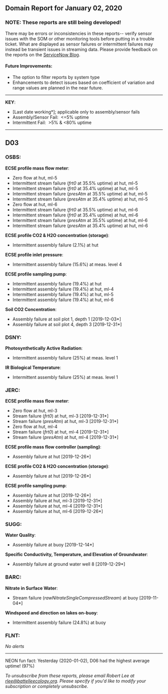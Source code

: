 ## Domain Report for January 02, 2020


### NOTE: These reports are still being developed!
There may be errors or inconsistencies in these reports-- verify sensor issues with the SOM or other monitoring tools before putting in a trouble ticket. What are displayed as sensor failures or intermittent failures may instead be transient issues in streaming data.
Please provide feedback on the reports on the [ServiceNow Blog](https://neon.service-now.com/community?id=community_blog&sys_id=9b4fbe8adbed734017ecf9041d9619be).

#### Future Improvements: 
 - The option to filter reports by system type 
 - Enhancements to detect issues based on coefficient of variation and range values are planned in the near future.

***

**KEY**:

 - [Last date working*]; applicable only to assembly/sensor fails
 - Assembly/Sensor Fail:&nbsp;&nbsp;<=5% uptime
 - Intermittent Fail:&nbsp;&nbsp;>5% & <80% uptime

***
## D03

### OSBS:

**ECSE profile mass flow meter**:
 - Zero flow at hut, ml-5
 - Intermittent stream failure (_frt0_ at 35.5% uptime) at hut, ml-5
 - Intermittent stream failure (_frt0_ at 35.4% uptime) at hut, ml-5
 - Intermittent stream failure (_presAtm_ at 35.5% uptime) at hut, ml-5
 - Intermittent stream failure (_presAtm_ at 35.4% uptime) at hut, ml-5
 - Zero flow at hut, ml-6
 - Intermittent stream failure (_frt0_ at 35.5% uptime) at hut, ml-6
 - Intermittent stream failure (_frt0_ at 35.4% uptime) at hut, ml-6
 - Intermittent stream failure (_presAtm_ at 35.5% uptime) at hut, ml-6
 - Intermittent stream failure (_presAtm_ at 35.4% uptime) at hut, ml-6

**ECSE profile CO2 & H2O concentration (storage)**:
 - Intermittent assembly failure (2.1%) at hut

**ECSE profile inlet pressure**:
 - Intermittent assembly failure (15.6%) at meas. level 4

**ECSE profile sampling pump**:
 - Intermittent assembly failure (19.4%) at hut
 - Intermittent assembly failure (19.4%) at hut, ml-4
 - Intermittent assembly failure (19.4%) at hut, ml-5
 - Intermittent assembly failure (19.4%) at hut, ml-6

**Soil CO2 Concentration**:
 - Assembly failure at soil plot 1, depth 1 [2019-12-03*]
 - Assembly failure at soil plot 4, depth 3 [2019-12-31*]

### DSNY:

**Photosynthetically Active Radiation**:
 - Intermittent assembly failure (25%) at meas. level 1

**IR Biological Temperature**:
 - Intermittent assembly failure (25%) at meas. level 1

### JERC:

**ECSE profile mass flow meter**:
 - Zero flow at hut, ml-3
 - Stream failure (_frt0_) at hut, ml-3 [2019-12-31*]
 - Stream failure (_presAtm_) at hut, ml-3 [2019-12-31*]
 - Zero flow at hut, ml-4
 - Stream failure (_frt0_) at hut, ml-4 [2019-12-31*]
 - Stream failure (_presAtm_) at hut, ml-4 [2019-12-31*]

**ECSE profile mass flow controller (sampling)**:
 - Assembly failure at hut [2019-12-26*]

**ECSE profile CO2 & H2O concentration (storage)**:
 - Assembly failure at hut [2019-12-26*]

**ECSE profile sampling pump**:
 - Assembly failure at hut [2019-12-26*]
 - Assembly failure at hut, ml-3 [2019-12-31*]
 - Assembly failure at hut, ml-4 [2019-12-31*]
 - Assembly failure at hut, ml-6 [2019-12-26*]

### SUGG:

**Water Quality**:
 - Assembly failure at buoy [2019-12-14*]

**Specific Conductivity, Temperature, and Elevation of Groundwater**:
 - Assembly failure at ground water well 8 [2019-12-29*]

### BARC:

**Nitrate in Surface Water**:
 - Stream failure (_rawNitrateSingleCompressedStream_) at buoy [2019-11-04*]

**Windspeed and direction on lakes on-buoy**:
 - Intermittent assembly failure (24.8%) at buoy

### FLNT:

_No alerts_

***
NEON fun fact: Yesterday (2020-01-02), D06 had the highest average uptime! (97%)

_To unsubscribe from these reports, please email Robert Lee at rlee@battelleecology.org. Please specify if you'd like to modify your subscription or completely unsubscribe._
